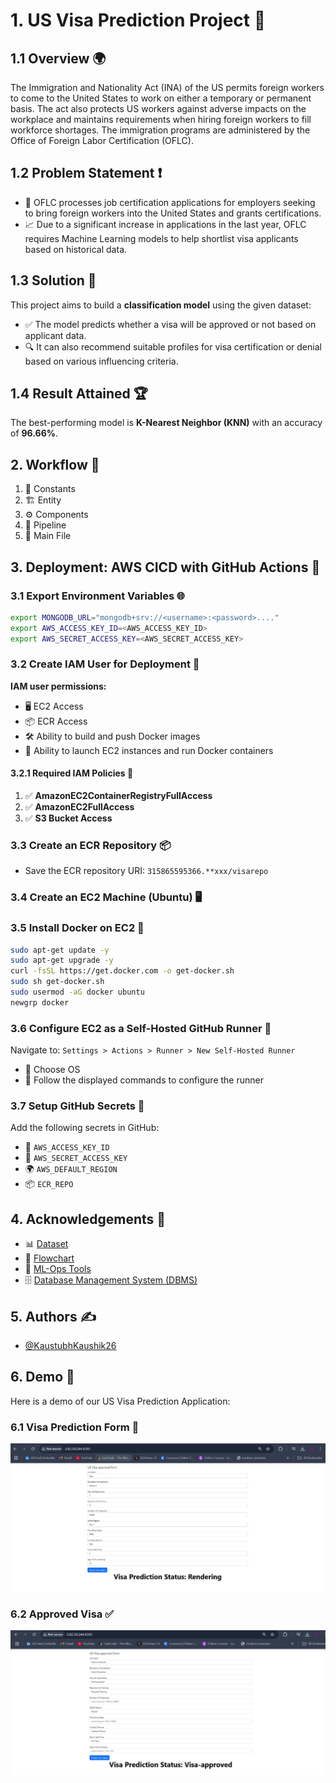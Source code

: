 # 1. US Visa Prediction Project 🛂

## 1.1 Overview 🌍
The Immigration and Nationality Act (INA) of the US permits foreign workers to come to the United States to work on either a temporary or permanent basis. The act also protects US workers against adverse impacts on the workplace and maintains requirements when hiring foreign workers to fill workforce shortages. The immigration programs are administered by the Office of Foreign Labor Certification (OFLC).

## 1.2 Problem Statement ❗
- 🏢 OFLC processes job certification applications for employers seeking to bring foreign workers into the United States and grants certifications.
- 📈 Due to a significant increase in applications in the last year, OFLC requires Machine Learning models to help shortlist visa applicants based on historical data.

## 1.3 Solution 🤖
This project aims to build a **classification model** using the given dataset:
- ✅ The model predicts whether a visa will be approved or not based on applicant data.
- 🔍 It can also recommend suitable profiles for visa certification or denial based on various influencing criteria.

## 1.4 Result Attained 🏆
The best-performing model is **K-Nearest Neighbor (KNN)** with an accuracy of **96.66%**.

## 2. Workflow 📂
1. 📌 Constants
2. 🏗 Entity
3. ⚙️ Components
4. 🚀 Pipeline
5. 🏁 Main File

## 3. Deployment: AWS CICD with GitHub Actions 🚀

### 3.1 Export Environment Variables 🌐
```bash
export MONGODB_URL="mongodb+srv://<username>:<password>...."
export AWS_ACCESS_KEY_ID=<AWS_ACCESS_KEY_ID>
export AWS_SECRET_ACCESS_KEY=<AWS_SECRET_ACCESS_KEY>
```

### 3.2 Create IAM User for Deployment 🔐
**IAM user permissions:**
- 🖥 EC2 Access
- 📦 ECR Access
- 🛠 Ability to build and push Docker images
- 🚀 Ability to launch EC2 instances and run Docker containers

#### 3.2.1 Required IAM Policies 📜
1. ✅ **AmazonEC2ContainerRegistryFullAccess**
2. ✅ **AmazonEC2FullAccess**
3. ✅ **S3 Bucket Access**

### 3.3 Create an ECR Repository 📦
- Save the ECR repository URI: `315865595366.**xxx/visarepo`

### 3.4 Create an EC2 Machine (Ubuntu) 🖥

### 3.5 Install Docker on EC2 🐳
```bash
sudo apt-get update -y
sudo apt-get upgrade -y
curl -fsSL https://get.docker.com -o get-docker.sh
sudo sh get-docker.sh
sudo usermod -aG docker ubuntu
newgrp docker
```

### 3.6 Configure EC2 as a Self-Hosted GitHub Runner 🏃
Navigate to:
`Settings > Actions > Runner > New Self-Hosted Runner`
- 🎯 Choose OS
- 📜 Follow the displayed commands to configure the runner

### 3.7 Setup GitHub Secrets 🔑
Add the following secrets in GitHub:
- 🔐 `AWS_ACCESS_KEY_ID`
- 🔐 `AWS_SECRET_ACCESS_KEY`
- 🌍 `AWS_DEFAULT_REGION`
- 📦 `ECR_REPO`

## 4. Acknowledgements 🙌
- 📊 [Dataset](https://www.kaggle.com/datasets/moro23/easyvisa-dataset)
- 🎨 [Flowchart](https://whimsical.com/)
- 🤖 [ML-Ops Tools](https://www.evidentlyai.com/)
- 🗄 [Database Management System (DBMS)](https://account.mongodb.com/account/login)

## 5. Authors ✍️
- [@KaustubhKaushik26](https://github.com/KaustubhKaushik26/US-Visa-Applications)

## 6. Demo 🚀

Here is a demo of our US Visa Prediction Application:

### 6.1 Visa Prediction Form 📝
![Visa Prediction Form](docs\images\output1.jpg)

### 6.2 Approved Visa ✅
![Visa Approved](docs\images\output2.jpg)
